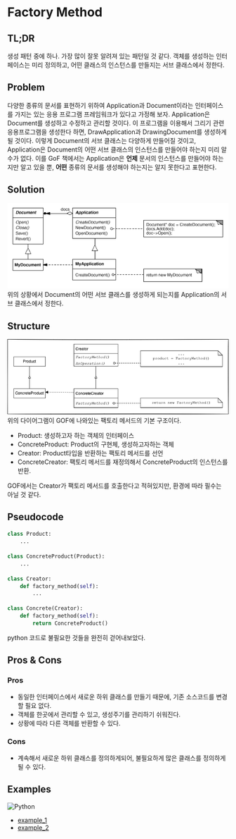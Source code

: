 # Factory Method

## TL;DR
생성 패턴 중에 하나.
가장 많이 잘못 알려져 있는 패턴일 것 같다.
객체를 생성하는 인터페이스는 미리 정의하고, 어떤 클래스의 인스턴스를 만들지는 서브 클래스에서 정한다.

## Problem
다양한 종류의 문서를 표현하기 위하여 Application과 Document이라는 인터페이스를 가지는  있는 응용 프로그램 프레임워크가 있다고 가정해 보자.
Application은 Document를 생성하고 수정하고 관리할 것이다.
이 프로그램을 이용해서 그리기 관련 응용프로그램을 생성한다 하면, DrawApplication과 DrawingDocument를 생성하게 될 것이다.
이렇게 Document의 서브 클래스는 다양하게 만들어질 것이고, Application은 Document의 어떤 서브 클래스의 인스턴스를 만들어야 하는지 미리 알 수가 없다.
이를 GoF 책에서는 Application은 **언제** 문서의 인스턴스를 만들어야 하는지만 알고 있을 뿐, **어떤** 종류의 문서를 생성해야 하는지는 알지 못한다고 표현한다.

## Solution
![image](document_and_application.gif)  
위의 상황에서 Document의 어떤 서브 클래스를 생성하게 되는지를 Application의 서브 클래스에서 정한다.

## Structure
![image](factory_method_structure.png)  
위의 다이어그램이 GOF에 나와있는 팩토리 메서드의 기본 구조이다.
- Product: 생성하고자 하는 객체의 인터페이스
- ConcreteProduct: Product의 구현체, 생성하고자하는 객체
- Creator: Product타입을 반환하는 팩토리 메서드를 선언
- ConcreteCreator: 팩토리 메서드를 재정의해서 ConcreteProduct의 인스턴스를 반환.

GOF에서는 Creator가 팩토리 메서드를 호출한다고 적혀있지만, 환경에 따라 필수는 아닐 것 같다. 

## Pseudocode
```python
class Product:
    ...

class ConcreteProduct(Product):
    ...

class Creator:
    def factory_method(self):
        ...

class Concrete(Creator):
    def factory_method(self):
        return ConcreteProduct()
```
python 코드로 불필요한 것들을 완전히 걷어내보았다.

## Pros & Cons
###  Pros
- 동일한 인터페이스에서 새로운 하위 클래스를 만들기 때문에, 기존 소스코드를 변경할 필요 없다.
- 객체를 한곳에서 관리할 수 있고, 생성주기를 관리하기 쉬워진다.
- 상황에 따라 다른 객체를 반환할 수 있다.

### Cons
- 계속해서 새로운 하위 클래스를 정의하게되어, 불필요하게 많은 클래스를 정의하게 될 수 있다.

## Examples

![Python](https://img.shields.io/badge/python-3670A0?style=for-the-badge&logo=python&logoColor=ffdd54)
* [example_1](/examples/Factory_method/factory_method_example_1.py)
* [example_2](/examples/Factory_method/factory_method_example_1.py)

